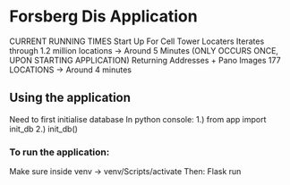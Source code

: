 # Forsberg Dis Application
CURRENT RUNNING TIMES
Start Up For Cell Tower Locaters
Iterates through 1.2 million locations -> Around 5 Minutes (ONLY OCCURS ONCE, UPON STARTING APPLICATION)
Returning Addresses + Pano Images
177 LOCATIONS -> Around 4 minutes 

## Using the application
Need to first initialise database
In python console:
1.) from app import init_db
2.) init_db()

### To run the application:
Make sure inside venv
-> venv/Scripts/activate
Then:
Flask run
